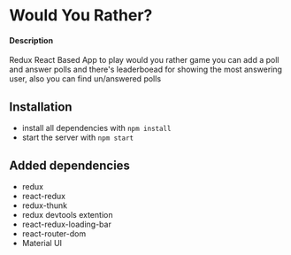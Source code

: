 # Would You Rather?


#### Description

Redux React Based App to play would you rather game you can add a poll and answer polls and there's leaderboead for
showing the most answering user, also you can find un/answered polls

## Installation

* install all dependencies with `npm install`
* start the server with `npm start`

## Added dependencies

* redux
* react-redux
* redux-thunk
* redux devtools extention
* react-redux-loading-bar
* react-router-dom
* Material UI

